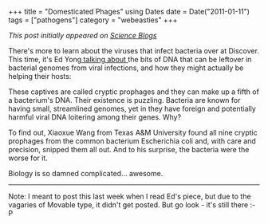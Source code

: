 +++
title = "Domesticated Phages"
using Dates
date = Date("2011-01-11")
tags = ["pathogens"]
category = "webeasties"
+++

_This post initially appeared on [Science Blogs](http://scienceblogs.com/webeasties)_

There's more to learn about the viruses that infect bacteria over at Discover. This time, it's Ed Yong[ talking about ](http://blogs.discovermagazine.com/notrocketscience/2011/01/05/tough-bacteria-use-domesticated-viruses-to-resist-antibiotics/)the bits of DNA that can be leftover in bacterial genomes from viral infections, and how they might actually be helping their hosts:

These captives are called cryptic prophages and they can make up a fifth of a bacterium's DNA. Their existence is puzzling. Bacteria are known for having small, streamlined genomes, yet in they have foreign and potentially harmful viral DNA loitering among their genes. Why?

To find out, Xiaoxue Wang from Texas A&M University found all nine cryptic prophages from the common bacterium Escherichia coli and, with care and precision, snipped them all out. And to his surprise, the bacteria were the worse for it.

Biology is so damned complicated... awesome.

---

Note: I meant to post this last week when I read Ed's piece, but due to the vagaries of Movable type, it didn't get posted. But go look - it's still there :-P

      
  
